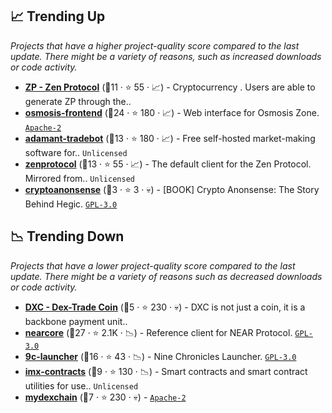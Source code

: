 ## 📈 Trending Up

_Projects that have a higher project-quality score compared to the last update. There might be a variety of reasons, such as increased downloads or code activity._

- <b><a href="https://github.com/zenprotocol">ZP - Zen Protocol</a></b> (🥉11 ·  ⭐ 55 · 📈) - Cryptocurrency . Users are able to generate ZP through the..
- <b><a href="https://github.com/osmosis-labs/osmosis-frontend">osmosis-frontend</a></b> (🥇24 ·  ⭐ 180 · 📈) - Web interface for Osmosis Zone. <code><a href="http://bit.ly/3nYMfla">Apache-2</a></code>
- <b><a href="https://github.com/Adamant-im/adamant-tradebot">adamant-tradebot</a></b> (🥉13 ·  ⭐ 180 · 📈) - Free self-hosted market-making software for.. <code>Unlicensed</code>
- <b><a href="https://github.com/zenprotocol/zenprotocol">zenprotocol</a></b> (🥉13 ·  ⭐ 55 · 📈) - The default client for the Zen Protocol. Mirrored from.. <code>Unlicensed</code>
- <b><a href="https://github.com/hegic/cryptoanonsense">cryptoanonsense</a></b> (🥉3 ·  ⭐ 3 · 💀) - [BOOK] Crypto Anonsense: The Story Behind Hegic. <code><a href="http://bit.ly/2M0xdwT">GPL-3.0</a></code>

## 📉 Trending Down

_Projects that have a lower project-quality score compared to the last update. There might be a variety of reasons such as decreased downloads or code activity._

- <b><a href="https://github.com/mydexchain">DXC - Dex-Trade Coin</a></b> (🥉5 ·  ⭐ 230 · 💀) - DXC is not just a coin, it is a backbone payment unit.. <code><img src="https://git.io/J9cO9" style="display:inline;" width="13" height="13"></code>
- <b><a href="https://github.com/near/nearcore">nearcore</a></b> (🥇27 ·  ⭐ 2.1K · 📉) - Reference client for NEAR Protocol. <code><a href="http://bit.ly/2M0xdwT">GPL-3.0</a></code>
- <b><a href="https://github.com/planetarium/9c-launcher">9c-launcher</a></b> (🥈16 ·  ⭐ 43 · 📉) - Nine Chronicles Launcher. <code><a href="http://bit.ly/2M0xdwT">GPL-3.0</a></code>
- <b><a href="https://github.com/immutable/imx-contracts">imx-contracts</a></b> (🥉9 ·  ⭐ 130 · 📉) - Smart contracts and smart contract utilities for use.. <code>Unlicensed</code>
- <b><a href="https://github.com/mydexchain/mydexchain">mydexchain</a></b> (🥉7 ·  ⭐ 230 · 💀) -  <code><a href="http://bit.ly/3nYMfla">Apache-2</a></code>

